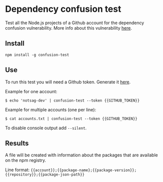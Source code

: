 # Dependency confusion test
Test all the Node.js projects of a Github account for the dependency confusion vulnerability. More info about this vulnerability [here](https://medium.com/@alex.birsan/dependency-confusion-4a5d60fec610).

## Install
```
npm install -g confusion-test
```

## Use
To run this test you will need a Github token. Generate it [here](https://github.com/settings/tokens).

Example for one account:
```
$ echo 'notsag-dev' | confusion-test --token {{GITHUB_TOKEN}}
```

Example for multiple accounts (one per line):
```
$ cat accounts.txt | confusion-test --token {{GITHUB_TOKEN}}
```

To disable console output add `--silent`.

## Results
A file will be created with information about the packages that are available on the npm registry.

Line format: `{{account}};{{package-name};{{package-version}};{{repository}};{{package-json-path}}`
